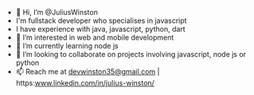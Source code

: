- 👋 Hi, I’m @JuliusWinston
- I'm fullstack developer who specialises in javascript
- I have experience with java, javascript, python, dart
- 👀 I’m interested in web and mobile development
- 🌱 I’m currently learning node js
- 💞️ I’m looking to collaborate on projects involving javascript, node js or python 
- 📫 Reach me at devwinston35@gmail.com | https:www.linkedin.com/in/julius-winston/

<!---
JuliusWinston/JuliusWinston is a ✨ special ✨ repository because its `README.md` (this file) appears on your GitHub profile.
You can click the Preview link to take a look at your changes.
--->
